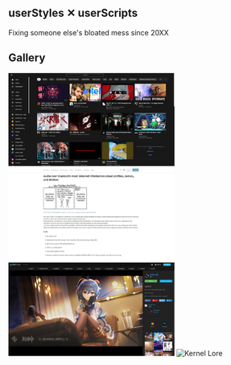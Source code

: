 <p align="center">
  <h2>userStyles ✕ userScripts</h2>
</p>

Fixing someone else's bloated mess since 20XX

## Gallery
<img alt="YouTube" src="/web/youtube/preview.jpg" width="330"><img alt="Habr" src="/web/habr/preview.jpg" width="330"><img alt="ArtStation" src="/web/artstation/preview.jpg" width="330">
<img alt="Kernel Lore" src="https://user-images.githubusercontent.com/2061234/191098114-0ca91705-64e9-45e7-97bd-80f941234e90.png" width="330">


